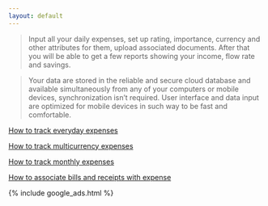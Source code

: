 ```yaml
---
layout: default
---
```


> Input all your daily expenses, set up rating, importance, currency and other attributes for them, upload associated documents. 
After that you will be able to get a few reports showing your income, flow rate and savings.

> Your data are stored in the reliable and secure cloud database and available simultaneously from any of your computers or mobile devices, 
synchronization isn’t required. User interface and data input are optimized for mobile devices in such way to be fast and comfortable.

[How to track everyday expenses](https://dvmorozov.github.io/expenses/how-to-track-everyday-expenses)

[How to track multicurrency expenses](https://dvmorozov.github.io/expenses/how-to-track-multicurrency-expenses)

[How to track monthly expenses](https://dvmorozov.github.io/expenses/how-to-track-montly-expenses)

[How to associate bills and receipts with expense](https://dvmorozov.github.io/expenses/how-to-associate-bills-and-receipts-with-expense)

{% include google_ads.html %}
